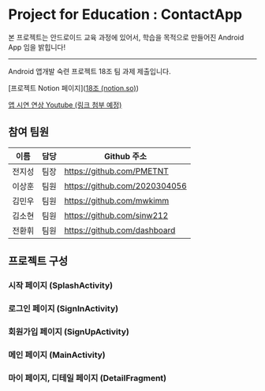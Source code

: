 # Project for Education : ContactApp

본 프로젝트는 안드로이드 교육 과정에 있어서, 학습을 목적으로 만들어진 Android App 임을 밝힙니다!






---





Android 앱개발 숙련 프로젝트 18조 팀 과제 제출입니다.



[프로젝트 Notion 페이지]([18조 (notion.so)](https://www.notion.so/18-bc8dc20c3f994a419f2b01b67552e78d))

[앱 시연 연상 Youtube (링크 첨부 예정)]()



## 참여 팀원

| 이름   | 담당 | Github 주소                   |
| ------ | ---- | ----------------------------- |
| 전지성 | 팀장 | https://github.com/PMETNT     |
| 이상훈 | 팀원 | https://github.com/2020304056 |
| 김민우 | 팀원 | https://github.com/mwkimm     |
| 김소현 | 팀원 | https://github.com/sinw212    |
| 전환휘 | 팀원 | https://github.com/dashboard  |



## 프로젝트 구성

### 시작 페이지 (SplashActivity)



### 로그인 페이지 (SignInActivity)

### 회원가입 페이지 (SignUpActivity)





### 메인 페이지 (MainActivity)



### 마이 페이지, 디테일 페이지 (DetailFragment)

